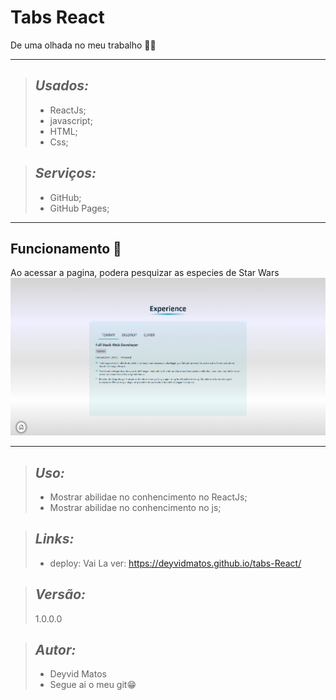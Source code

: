 # Tabs React
De uma olhada no meu trabalho 🐱‍🏍

---

> ## *Usados:*
> - ReactJs;
> - javascript;
> - HTML;
> - Css;

> ## *Serviços:*
> - GitHub;
> - GitHub Pages;

---

## Funcionamento 🔎
Ao acessar a pagina, podera pesquizar as especies de Star Wars
![image](https://github.com/deyvidMatos/landing-page/blob/main/image/reactTab.png)

---

> ## *Uso:*
> - Mostrar abilidae no conhencimento no ReactJs;
> - Mostrar abilidae no conhencimento no js;

> ## *Links:*
> - deploy: Vai La ver: https://deyvidmatos.github.io/tabs-React/

> ## *Versão:*
>  1.0.0.0

> ## *Autor:*
> - Deyvid Matos
> - Segue ai o meu git😁
